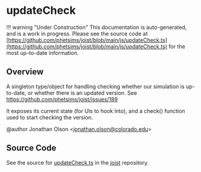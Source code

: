 # updateCheck

!!! warning "Under Construction"
    This documentation is auto-generated, and is a work in progress. Please see the source code at
    [https://github.com/phetsims/joist/blob/main/js/updateCheck.ts](https://github.com/phetsims/joist/blob/main/js/updateCheck.ts) for the most up-to-date information.

## Overview

A singleton type/object for handling checking whether our simulation is up-to-date, or whether there is an
updated version. See https://github.com/phetsims/joist/issues/189

It exposes its current state (for UIs to hook into), and a check() function used to start checking the version.

@author Jonathan Olson &lt;jonathan.olson@colorado.edu&gt;



## Source Code

See the source for [updateCheck.ts](https://github.com/phetsims/joist/blob/main/js/updateCheck.ts) in the [joist](https://github.com/phetsims/joist) repository.
